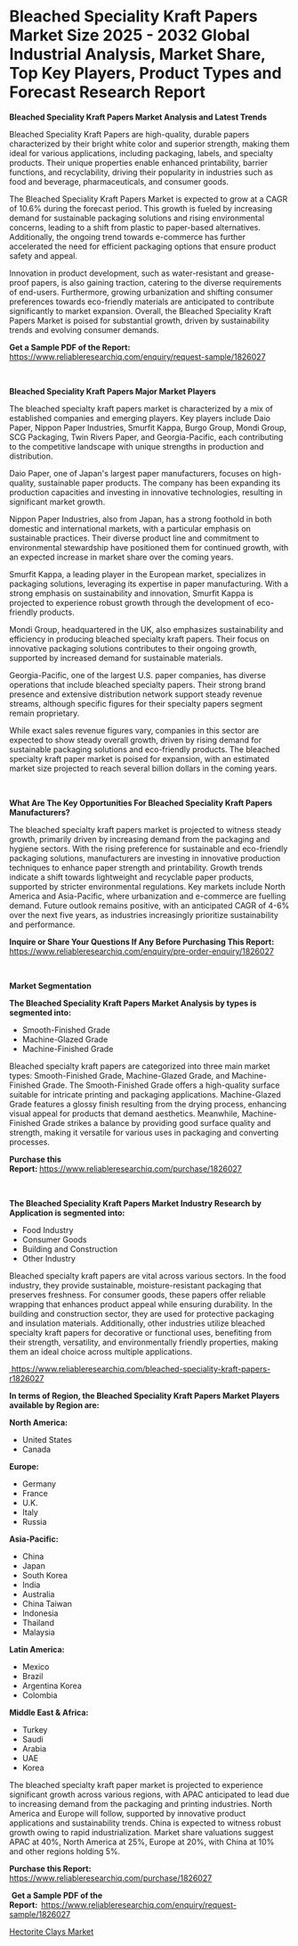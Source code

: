 <p><h1>Bleached Speciality Kraft Papers Market Size 2025 - 2032 Global Industrial Analysis, Market Share, Top Key Players, Product Types and Forecast Research Report</h1></p><p><strong>Bleached Speciality Kraft Papers Market Analysis and Latest Trends</strong></p>
<p><p>Bleached Speciality Kraft Papers are high-quality, durable papers characterized by their bright white color and superior strength, making them ideal for various applications, including packaging, labels, and specialty products. Their unique properties enable enhanced printability, barrier functions, and recyclability, driving their popularity in industries such as food and beverage, pharmaceuticals, and consumer goods.</p><p>The Bleached Speciality Kraft Papers Market is expected to grow at a CAGR of 10.6% during the forecast period. This growth is fueled by increasing demand for sustainable packaging solutions and rising environmental concerns, leading to a shift from plastic to paper-based alternatives. Additionally, the ongoing trend towards e-commerce has further accelerated the need for efficient packaging options that ensure product safety and appeal. </p><p>Innovation in product development, such as water-resistant and grease-proof papers, is also gaining traction, catering to the diverse requirements of end-users. Furthermore, growing urbanization and shifting consumer preferences towards eco-friendly materials are anticipated to contribute significantly to market expansion. Overall, the Bleached Speciality Kraft Papers Market is poised for substantial growth, driven by sustainability trends and evolving consumer demands.</p></p>
<p><strong>Get a Sample PDF of the Report:&nbsp;</strong> <a href="https://www.reliableresearchiq.com/enquiry/request-sample/1826027?utm_campaign=3441&utm_medium=2&utm_source=Github&utm_content=ia&utm_term=03042025&utm_id=bleached-speciality-kraft-papers">https://www.reliableresearchiq.com/enquiry/request-sample/1826027</a></p>
<p>&nbsp;</p>
<p><strong>Bleached Speciality Kraft Papers Major Market Players</strong></p>
<p><p>The bleached specialty kraft papers market is characterized by a mix of established companies and emerging players. Key players include Daio Paper, Nippon Paper Industries, Smurfit Kappa, Burgo Group, Mondi Group, SCG Packaging, Twin Rivers Paper, and Georgia-Pacific, each contributing to the competitive landscape with unique strengths in production and distribution.</p><p>Daio Paper, one of Japan's largest paper manufacturers, focuses on high-quality, sustainable paper products. The company has been expanding its production capacities and investing in innovative technologies, resulting in significant market growth. </p><p>Nippon Paper Industries, also from Japan, has a strong foothold in both domestic and international markets, with a particular emphasis on sustainable practices. Their diverse product line and commitment to environmental stewardship have positioned them for continued growth, with an expected increase in market share over the coming years.</p><p>Smurfit Kappa, a leading player in the European market, specializes in packaging solutions, leveraging its expertise in paper manufacturing. With a strong emphasis on sustainability and innovation, Smurfit Kappa is projected to experience robust growth through the development of eco-friendly products.</p><p>Mondi Group, headquartered in the UK, also emphasizes sustainability and efficiency in producing bleached specialty kraft papers. Their focus on innovative packaging solutions contributes to their ongoing growth, supported by increased demand for sustainable materials.</p><p>Georgia-Pacific, one of the largest U.S. paper companies, has diverse operations that include bleached specialty papers. Their strong brand presence and extensive distribution network support steady revenue streams, although specific figures for their specialty papers segment remain proprietary.</p><p>While exact sales revenue figures vary, companies in this sector are expected to show steady overall growth, driven by rising demand for sustainable packaging solutions and eco-friendly products. The bleached specialty kraft paper market is poised for expansion, with an estimated market size projected to reach several billion dollars in the coming years.</p></p>
<p>&nbsp;</p>
<p><strong>What Are The Key Opportunities For Bleached Speciality Kraft Papers Manufacturers?</strong></p>
<p><p>The bleached specialty kraft papers market is projected to witness steady growth, primarily driven by increasing demand from the packaging and hygiene sectors. With the rising preference for sustainable and eco-friendly packaging solutions, manufacturers are investing in innovative production techniques to enhance paper strength and printability. Growth trends indicate a shift towards lightweight and recyclable paper products, supported by stricter environmental regulations. Key markets include North America and Asia-Pacific, where urbanization and e-commerce are fuelling demand. Future outlook remains positive, with an anticipated CAGR of 4-6% over the next five years, as industries increasingly prioritize sustainability and performance.</p></p>
<p><strong>Inquire or Share Your Questions If Any Before Purchasing This Report:</strong> <a href="https://www.reliableresearchiq.com/enquiry/pre-order-enquiry/1826027?utm_campaign=3441&utm_medium=2&utm_source=Github&utm_content=ia&utm_term=03042025&utm_id=bleached-speciality-kraft-papers">https://www.reliableresearchiq.com/enquiry/pre-order-enquiry/1826027</a></p>
<p>&nbsp;</p>
<p><strong>Market Segmentation</strong></p>
<p><strong>The Bleached Speciality Kraft Papers Market Analysis by types is segmented into:</strong></p>
<p><ul><li>Smooth-Finished Grade</li><li>Machine-Glazed Grade</li><li>Machine-Finished Grade</li></ul></p>
<p><p>Bleached specialty kraft papers are categorized into three main market types: Smooth-Finished Grade, Machine-Glazed Grade, and Machine-Finished Grade. The Smooth-Finished Grade offers a high-quality surface suitable for intricate printing and packaging applications. Machine-Glazed Grade features a glossy finish resulting from the drying process, enhancing visual appeal for products that demand aesthetics. Meanwhile, Machine-Finished Grade strikes a balance by providing good surface quality and strength, making it versatile for various uses in packaging and converting processes.</p></p>
<p><strong>Purchase this Report:&nbsp;</strong><a href="https://www.reliableresearchiq.com/purchase/1826027?utm_campaign=3441&utm_medium=2&utm_source=Github&utm_content=ia&utm_term=03042025&utm_id=bleached-speciality-kraft-papers">https://www.reliableresearchiq.com/purchase/1826027</a></p>
<p>&nbsp;</p>
<p><strong>The Bleached Speciality Kraft Papers Market Industry Research by Application is segmented into:</strong></p>
<p><ul><li>Food Industry</li><li>Consumer Goods</li><li>Building and Construction</li><li>Other Industry</li></ul></p>
<p><p>Bleached specialty kraft papers are vital across various sectors. In the food industry, they provide sustainable, moisture-resistant packaging that preserves freshness. For consumer goods, these papers offer reliable wrapping that enhances product appeal while ensuring durability. In the building and construction sector, they are used for protective packaging and insulation materials. Additionally, other industries utilize bleached specialty kraft papers for decorative or functional uses, benefiting from their strength, versatility, and environmentally friendly properties, making them an ideal choice across multiple applications.</p></p>
<p><a href="https://www.reliableresearchiq.com/bleached-speciality-kraft-papers-r1826027?utm_campaign=3441&utm_medium=2&utm_source=Github&utm_content=ia&utm_term=03042025&utm_id=bleached-speciality-kraft-papers">&nbsp;https://www.reliableresearchiq.com/bleached-speciality-kraft-papers-r1826027</a></p>
<p><strong>In terms of Region, the Bleached Speciality Kraft Papers Market Players available by Region are:</strong></p>
<p>
    <p> <strong> North America: </strong>
        <ul>
            <li>United States</li>
            <li>Canada</li>
        </ul>
        </p> 
    <p> <strong> Europe: </strong>
        <ul>
            <li>Germany</li>
            <li>France</li>
            <li>U.K.</li>
            <li>Italy</li>
            <li>Russia</li>
        </ul>
        </p> 
    <p> <strong> Asia-Pacific: </strong>
        <ul>
            <li>China</li>
            <li>Japan</li>
            <li>South Korea</li>
            <li>India</li>
            <li>Australia</li>
            <li>China Taiwan</li>
            <li>Indonesia</li>
            <li>Thailand</li>
            <li>Malaysia</li>
        </ul>
        </p> 
    <p> <strong> Latin America: </strong>
        <ul>
            <li>Mexico</li>
            <li>Brazil</li>
            <li>Argentina Korea</li>
            <li>Colombia</li>
        </ul>
        </p> 
    <p> <strong> Middle East & Africa: </strong>
        <ul>
            <li>Turkey</li>
            <li>Saudi</li>
            <li>Arabia</li>
            <li>UAE</li>
            <li>Korea</li>
        </ul>
    </p>
    </p>
<p><p>The bleached specialty kraft paper market is projected to experience significant growth across various regions, with APAC anticipated to lead due to increasing demand from the packaging and printing industries. North America and Europe will follow, supported by innovative product applications and sustainability trends. China is expected to witness robust growth owing to rapid industrialization. Market share valuations suggest APAC at 40%, North America at 25%, Europe at 20%, with China at 10% and other regions holding 5%.</p></p>
<p><strong>Purchase this Report: </strong><a href="https://www.reliableresearchiq.com/purchase/1826027?utm_campaign=3441&utm_medium=2&utm_source=Github&utm_content=ia&utm_term=03042025&utm_id=bleached-speciality-kraft-papers">https://www.reliableresearchiq.com/purchase/1826027</a></p>
<p>&nbsp;<strong>Get a Sample PDF of the Report:&nbsp;&nbsp;</strong><a href="https://www.reliableresearchiq.com/enquiry/request-sample/1826027?utm_campaign=3441&utm_medium=2&utm_source=Github&utm_content=ia&utm_term=03042025&utm_id=bleached-speciality-kraft-papers">https://www.reliableresearchiq.com/enquiry/request-sample/1826027</a></p>
<p><strong></strong></p>
<p><p><a href="https://github.com/maseykokosq1/Market-Research-Report-List-1/blob/main/hectorite-clays-market.md?utm_campaign=3441&utm_medium=2&utm_source=Github&utm_content=ia&utm_term=03042025&utm_id=bleached-speciality-kraft-papers">Hectorite Clays Market</a></p></p>